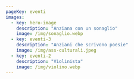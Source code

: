 ```yaml
---
pageKey: eventi
images:
  - key: hero-image
    description: "Anziana con un sonaglio"
    image: /img/sonaglio.webp
  - key: eventi-3
    description: "Anziani che scrivono poesie"
    image: /img/ass-culturali.jpeg
  - key: eventi-2
    description: "Violinista"
    image: /img/violino.webp
---
```

